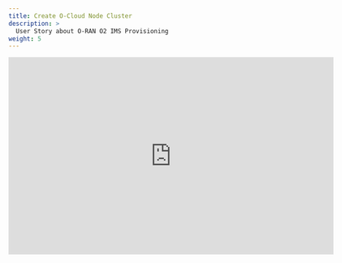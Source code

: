 ```yaml
---
title: Create O-Cloud Node Cluster
description: >
  User Story about O-RAN O2 IMS Provisioning
weight: 5
---
```



<iframe src="https://docs.google.com/presentation/d/e/2PACX-1vTCgOufcrbqNHkopzOVS_yuvcN2H4ZDJc-LEGEiSAhSIUWS0_2h4IZ5GP0Eq0WXqg/embed?start=false&loop=false&delayms=3000" frameborder="0" width="640" height="389" allowfullscreen="true" mozallowfullscreen="true" webkitallowfullscreen="true"></iframe>